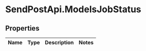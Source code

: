 # SendPostApi.ModelsJobStatus

## Properties
Name | Type | Description | Notes
------------ | ------------- | ------------- | -------------


